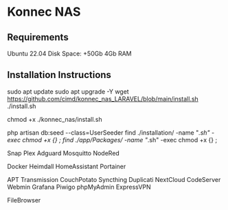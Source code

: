 # Konnec NAS

## Requirements
Ubuntu 22.04
Disk Space: +50Gb
4Gb RAM

## Installation Instructions 
sudo apt update
sudo apt upgrade -Y
wget https://github.com/cimd/konnec_nas_LARAVEL/blob/main/install.sh
./install.sh






chmod +x ./konnec_nas/install.sh



php artisan db:seed --class=UserSeeder
find ./installation/ -name "*.sh" -exec chmod +x {} \;
find ./app/Packages/ -name "*.sh" -exec chmod +x {} \;

Snap
Plex
Adguard
Mosquitto
NodeRed

Docker
Heimdall
HomeAssistant
Portainer

APT
Transmission
CouchPotato
Syncthing
Duplicati
NextCloud
CodeServer
Webmin
Grafana
Piwigo
phpMyAdmin
ExpressVPN


FileBrowser
